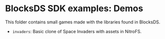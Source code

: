 # BlocksDS SDK examples: Demos

This folder contains small games made with the libraries found in BlocksDS.

- `invaders`: Basic clone of Space Invaders with assets in NitroFS.
